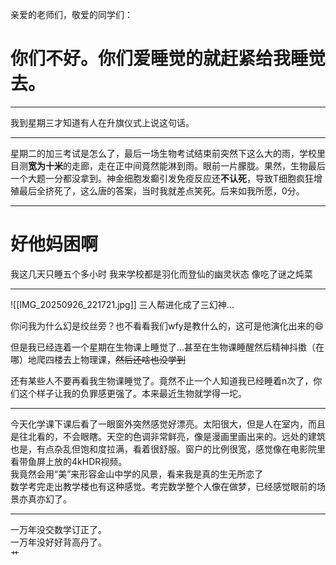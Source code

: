 亲爱的老师们，敬爱的同学们：
# 你们不好。你们爱睡觉的就赶紧给我睡觉去。
---

我到星期三才知道有人在升旗仪式上说这句话。

---

星期二的加三考试是怎么了，最后一场生物考试结束前突然下这么大的雨，学校里目测**宽为十米**的走廊，走在正中间竟然能淋到雨。眼前一片朦胧。果然，生物最后一个大题一分都没拿到。神金细胞发癫引发免疫反应还**不认死**，导致T细胞疯狂增殖最后全挤死了，这么唐的答案，当时我就差点笑死。后来如我所愿，0分。

---

# 好他妈困啊
我这几天只睡五个多小时
我来学校都是羽化而登仙的幽灵状态
像吃了谜之炖菜

---

![[IMG_20250926_221721.jpg]]
三人帮进化成了三幻神...<br>

你问我为什么幻是绞丝旁？也不看看我们wfy是教什么的，这可是他演化出来的😄<br>

但是我已经连着一个星期在生物课上睡觉了...甚至在生物课睡醒然后精神抖擞（在哪）地爬四楼去上物理课，~~然后还啥也没学到~~<br>

还有某些人不要再看我生物课睡觉了。竟然不止一个人知道我已经睡着n次了，你们这个样子让我的负罪感更强了。本来最近生物就学得一坨。

---

今天化学课下课后看了一眼窗外突然感觉好漂亮。太阳很大，但是人在室内，而且是往北看的，不会眼瞎。天空的色调非常鲜亮，像是漫画里画出来的。远处的建筑也是，有点杂乱但饱和度拉满，看着很舒服。窗户的比例很宽，感觉像在电影院里看带鱼屏上放的4kHDR视频。<br>
我竟然会用“美”来形容金山中学的风景，看来我是真的生无所恋了<br>
数学考完走出教学楼也有这种感觉。考完数学整个人像在做梦，已经感觉眼前的场景亦真亦幻了。

---

一万年没交数学订正了。<br>
一万年没好好背高丹了。<br>
艹
